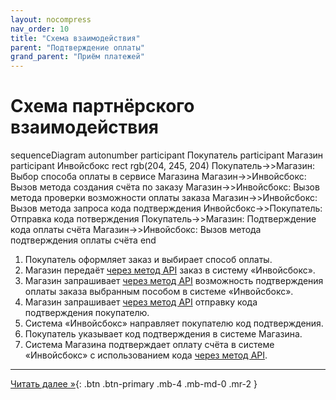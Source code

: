 ```yaml
---
layout: nocompress
nav_order: 10
title: "Схема взаимодействия"
parent: "Подтверждение оплаты"
grand_parent: "Приём платежей"
---
```


# Схема партнёрского взаимодействия

<div class="mermaid">
sequenceDiagram
    autonumber
    participant Покупатель
    participant Магазин
    participant Инвойсбокс
    rect rgb(204, 245, 204)
      Покупатель->>Магазин: Выбор способа оплаты в сервисе Магазина
      Магазин->>Инвойсбокс: Вызов метода создания счёта по заказу
      Магазин->>Инвойсбокс: Вызов метода проверки возможности оплаты заказа
      Магазин->>Инвойсбокс: Вызов метода запроса кода подтверждения
      Инвойсбокс->>Покупатель: Отправка кода потверждения
      Покупатель->>Магазин: Подтверждение кода оплаты счёта
      Магазин->>Инвойсбокс: Вызов метода подтверждения оплаты счёта
    end
</div>

1. Покупатель оформляет заказ и выбирает способ оплаты.
1. Магазин передаёт [через метод API](/docs/merchant/order/create/) заказ в систему &laquo;Инвойсбокс&raquo;.
1. Магазин запрашивает [через метод API](/docs/merchant/guarantee/validate/) возможность подтверждения оплаты заказа выбранным пособом в системе &laquo;Инвойсбокс&raquo;.
1. Магазин запрашивает [через метод API](/docs/merchant/guarantee/code/) отправку кода подтверждения покупателю.
1. Система &laquo;Инвойсбокс&raquo; направляет покупателю код подтверждения.
1. Покупатель указывает код подтверждения в системе Магазина.
1. Система Магазина подтверждает оплату счёта в системе &laquo;Инвойсбокс&raquo; с использованием кода [через метод API](/docs/merchant/guarantee/pay/).

---

[Читать далее &raquo;](/docs/merchant/guarantee/validate/){: .btn .btn-primary .mb-4 .mb-md-0 .mr-2 }

